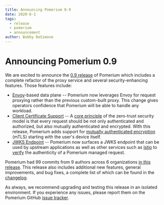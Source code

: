 ```yaml
---
title: Announcing Pomerium 0.9
date: 2020-6-1
tags:
  - release
  - pomerium
  - announcement
author: Bobby DeSimone
---
```


# Announcing Pomerium 0.9

We are excited to announce the [0.9 release](https://github.com/pomerium/pomerium/releases/tag/v0.9.0) of Pomerium which includes a complete refactor of the proxy service and several security-enhancing features. Those features include:

- [Envoy](https://www.envoyproxy.io/)-based data plane -- Pomerium now leverages Envoy for request proxying rather than the previous custom-built proxy. This change gives operators confidence that Pomerium will be able to handle any workload.
- [Client Certificate Support](https://www.pomerium.io/configuration/#tls-client-certificate) -- A [core principle](https://www.pomerium.io/docs/background.html#zero-trust-security-behind-the-gates) of the zero-trust security model is that every request should be not only authenticated and authorized, but also mutually authenticated and encrypted. With this release, Pomerium adds support for [mutually authenticated encryption](https://www.pomerium.io/recipes/mtls.html) (mTLS) starting with the user's device itself.
- [JWKS Endpoint](https://www.pomerium.io/configuration/#signing-key) -- Pomerium now surfaces a JWKS endpoint that can be used by upstream applications as well as other services such as [Istio](https://www.pomerium.io/configuration/examples.html#istio) to [verify](https://www.pomerium.io/docs/reference/getting-users-identity.html#verification) the authenticity of a Pomerium managed request.

Pomerium had 99 commits from 9 authors across 6 organizations [in this release](https://github.com/pomerium/pomerium/releases/tag/v0.9.0). This release also includes additional new features, general improvements, and bug fixes, a complete list of which can be found in the [changelog](https://www.pomerium.io/docs/CHANGELOG.html).

As always, we recommend upgrading and testing this release in an isolated environment. If you experience any issues, please report them on the Pomerium GitHub [issue tracker](https://github.com/pomerium/pomerium/issues).

<simplenewsletter>
</simplenewsletter>
